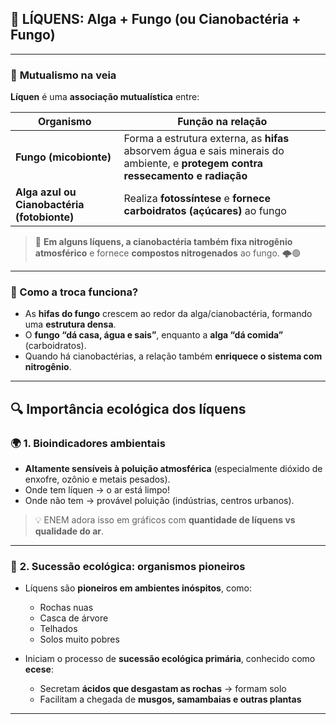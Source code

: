 ## 🌱 **LÍQUENS: Alga + Fungo (ou Cianobactéria + Fungo)**

---

### 🤝 **Mutualismo na veia**

**Líquen** é uma **associação mutualística** entre:

| Organismo                                   | Função na relação                                                                                                                |
| ------------------------------------------- | -------------------------------------------------------------------------------------------------------------------------------- |
| **Fungo (micobionte)**                      | Forma a estrutura externa, as **hifas** absorvem água e sais minerais do ambiente, e **protegem contra ressecamento e radiação** |
| **Alga azul ou Cianobactéria (fotobionte)** | Realiza **fotossíntese** e **fornece carboidratos (açúcares)** ao fungo                                                          |

> 🧪 **Em alguns líquens, a cianobactéria também fixa nitrogênio atmosférico** e fornece **compostos nitrogenados** ao fungo. 🌩️🟢

---

### 📌 Como a troca funciona?

- As **hifas do fungo** crescem ao redor da alga/cianobactéria, formando uma **estrutura densa**.
- O **fungo “dá casa, água e sais”**, enquanto a **alga “dá comida”** (carboidratos).
- Quando há cianobactérias, a relação também **enriquece o sistema com nitrogênio**.

---

## 🔍 **Importância ecológica dos líquens**

### 🌍 **1. Bioindicadores ambientais**

- **Altamente sensíveis à poluição atmosférica** (especialmente dióxido de enxofre, ozônio e metais pesados).
- Onde tem líquen → o ar está limpo!
- Onde não tem → provável poluição (indústrias, centros urbanos).

> 💡 ENEM adora isso em gráficos com **quantidade de líquens vs qualidade do ar**.

---

### 🌱 **2. Sucessão ecológica: organismos pioneiros**

- Líquens são **pioneiros em ambientes inóspitos**, como:
    - Rochas nuas
    - Casca de árvore
    - Telhados
    - Solos muito pobres
        
- Iniciam o processo de **sucessão ecológica primária**, conhecido como **ecese**:
    - Secretam **ácidos que desgastam as rochas** → formam solo
    - Facilitam a chegada de **musgos, samambaias e outras plantas**

---

